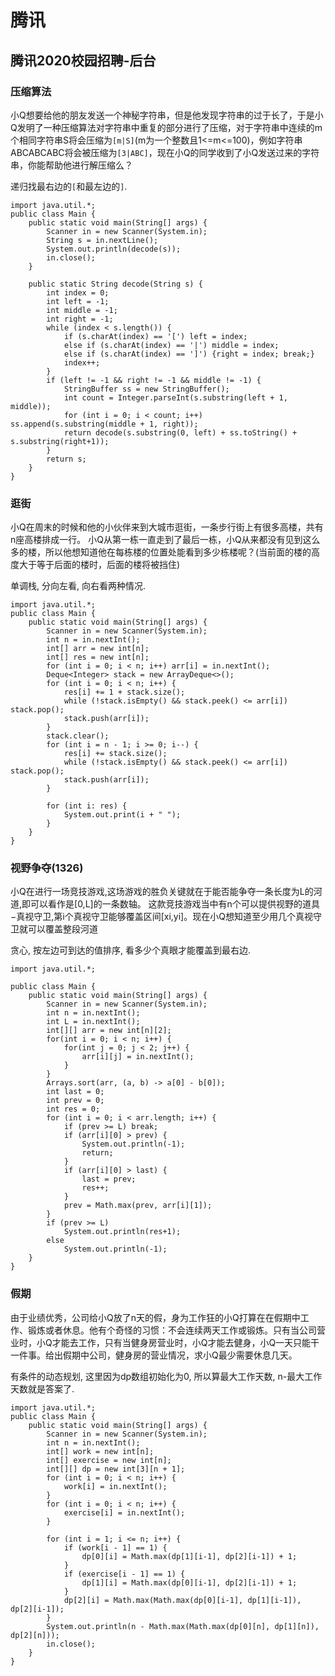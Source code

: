 # 腾讯
## 腾讯2020校园招聘-后台
### 压缩算法
小Q想要给他的朋友发送一个神秘字符串，但是他发现字符串的过于长了，于是小Q发明了一种压缩算法对字符串中重复的部分进行了压缩，对于字符串中连续的m个相同字符串S将会压缩为`[m|S]`(m为一个整数且1<=m<=100)，例如字符串ABCABCABC将会被压缩为`[3|ABC]`，现在小Q的同学收到了小Q发送过来的字符串，你能帮助他进行解压缩么？

递归找最右边的``[``和最左边的``]``.
```
import java.util.*;
public class Main {
    public static void main(String[] args) {
        Scanner in = new Scanner(System.in);
        String s = in.nextLine();
        System.out.println(decode(s));
        in.close();
    }
    
    public static String decode(String s) {
        int index = 0;
        int left = -1;
        int middle = -1;
        int right = -1;
        while (index < s.length()) {
            if (s.charAt(index) == '[') left = index;
            else if (s.charAt(index) == '|') middle = index;
            else if (s.charAt(index) == ']') {right = index; break;}
            index++;
        }
        if (left != -1 && right != -1 && middle != -1) {
            StringBuffer ss = new StringBuffer();
            int count = Integer.parseInt(s.substring(left + 1, middle));
            for (int i = 0; i < count; i++) ss.append(s.substring(middle + 1, right));
            return decode(s.substring(0, left) + ss.toString() + s.substring(right+1));
        }
        return s;
    }
}
```

### 逛街
小Q在周末的时候和他的小伙伴来到大城市逛街，一条步行街上有很多高楼，共有n座高楼排成一行。
小Q从第一栋一直走到了最后一栋，小Q从来都没有见到这么多的楼，所以他想知道他在每栋楼的位置处能看到多少栋楼呢？(当前面的楼的高度大于等于后面的楼时，后面的楼将被挡住)

单调栈, 分向左看, 向右看两种情况.
```
import java.util.*;
public class Main {
    public static void main(String[] args) {
        Scanner in = new Scanner(System.in);
        int n = in.nextInt();
        int[] arr = new int[n];
        int[] res = new int[n];
        for (int i = 0; i < n; i++) arr[i] = in.nextInt();
        Deque<Integer> stack = new ArrayDeque<>();
        for (int i = 0; i < n; i++) {
            res[i] += 1 + stack.size();
            while (!stack.isEmpty() && stack.peek() <= arr[i]) stack.pop();
            stack.push(arr[i]);
        }
        stack.clear();
        for (int i = n - 1; i >= 0; i--) {
            res[i] += stack.size();
            while (!stack.isEmpty() && stack.peek() <= arr[i]) stack.pop();
            stack.push(arr[i]);
        }

        for (int i: res) {
            System.out.print(i + " ");
        }
    }
}
```

### 视野争夺(1326)
小Q在进行一场竞技游戏,这场游戏的胜负关键就在于能否能争夺一条长度为L的河道,即可以看作是[0,L]的一条数轴。
这款竞技游戏当中有n个可以提供视野的道具−真视守卫,第i个真视守卫能够覆盖区间[xi,yi]。现在小Q想知道至少用几个真视守卫就可以覆盖整段河道

贪心, 按左边可到达的值排序, 看多少个真眼才能覆盖到最右边.
```
import java.util.*;

public class Main {
    public static void main(String[] args) {
        Scanner in = new Scanner(System.in);
        int n = in.nextInt();
        int L = in.nextInt();
        int[][] arr = new int[n][2];
        for(int i = 0; i < n; i++) {
            for(int j = 0; j < 2; j++) {
                arr[i][j] = in.nextInt();
            }
        }
        Arrays.sort(arr, (a, b) -> a[0] - b[0]);
        int last = 0;
        int prev = 0;
        int res = 0;
        for (int i = 0; i < arr.length; i++) {
            if (prev >= L) break;
            if (arr[i][0] > prev) {
                System.out.println(-1);
                return;
            }
            if (arr[i][0] > last) {
                last = prev;
                res++;
            }
            prev = Math.max(prev, arr[i][1]);
        }
        if (prev >= L)
            System.out.println(res+1);
        else
            System.out.println(-1);
    }
}
```

### 假期
由于业绩优秀，公司给小Q放了n天的假，身为工作狂的小Q打算在在假期中工作、锻炼或者休息。他有个奇怪的习惯：不会连续两天工作或锻炼。只有当公司营业时，小Q才能去工作，只有当健身房营业时，小Q才能去健身，小Q一天只能干一件事。给出假期中公司，健身房的营业情况，求小Q最少需要休息几天。

有条件的动态规划, 这里因为dp数组初始化为0, 所以算最大工作天数, n-最大工作天数就是答案了.
```
import java.util.*;
public class Main {
    public static void main(String[] args) {
        Scanner in = new Scanner(System.in);
        int n = in.nextInt();
        int[] work = new int[n];
        int[] exercise = new int[n];
        int[][] dp = new int[3][n + 1];
        for (int i = 0; i < n; i++) {
            work[i] = in.nextInt();
        }
        for (int i = 0; i < n; i++) {
            exercise[i] = in.nextInt();
        }

        for (int i = 1; i <= n; i++) {
            if (work[i - 1] == 1) {
                dp[0][i] = Math.max(dp[1][i-1], dp[2][i-1]) + 1;
            }
            if (exercise[i - 1] == 1) {
                dp[1][i] = Math.max(dp[0][i-1], dp[2][i-1]) + 1;
            }
            dp[2][i] = Math.max(Math.max(dp[0][i-1], dp[1][i-1]), dp[2][i-1]);
        }
        System.out.println(n - Math.max(Math.max(dp[0][n], dp[1][n]), dp[2][n]));
        in.close();
    }
}
```